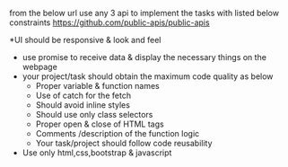 from the below url use any 3 api to implement the tasks with listed below constraints
https://github.com/public-apis/public-apis

*UI should be responsive & look and feel
* use promise to receive data & display the necessary things on the webpage
* your project/task should obtain the maximum code quality as below
    * Proper variable & function names
    * Use of catch for the fetch
    * Should avoid inline styles
    * Should use only class selectors
    * Proper open & close of HTML tags
    * Comments /description of the function logic
    * Your task/project should follow code reusability
* Use only html,css,bootstrap & javascript